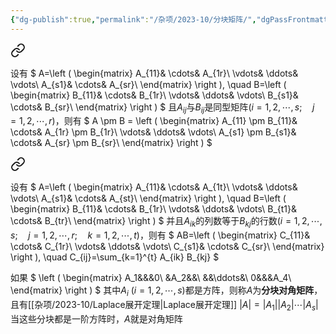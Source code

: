 ```yaml
---
{"dg-publish":true,"permalink":"/杂项/2023-10/分块矩阵/","dgPassFrontmatter":true}
---
```



<div class="transclusion internal-embed is-loaded"><a class="markdown-embed-link" href="//2023-10//" aria-label="Open link"><svg xmlns="http://www.w3.org/2000/svg" width="24" height="24" viewBox="0 0 24 24" fill="none" stroke="currentColor" stroke-width="2" stroke-linecap="round" stroke-linejoin="round" class="svg-icon lucide-link"><path d="M10 13a5 5 0 0 0 7.54.54l3-3a5 5 0 0 0-7.07-7.07l-1.72 1.71"></path><path d="M14 11a5 5 0 0 0-7.54-.54l-3 3a5 5 0 0 0 7.07 7.07l1.71-1.71"></path></svg></a><div class="markdown-embed">




设有
$
A=\left ( \begin{matrix}
A_{11}& \cdots& A_{1r}\\
\vdots& \ddots& \vdots\\
A_{s1}& \cdots& A_{sr}\\
\end{matrix} \right ), \quad
B=\left ( \begin{matrix}
B_{11}& \cdots& B_{1r}\\
\vdots& \ddots& \vdots\\
B_{s1}& \cdots& B_{sr}\\
\end{matrix} \right )
$
且$A_{ij}$与$B_{ij}$是同型矩阵$(i=1, 2, \cdots, s; \quad j=1, 2, \cdots, r)$，则有
$
A \pm B = \left ( \begin{matrix}
A_{11} \pm B_{11}& \cdots& A_{1r} \pm B_{1r}\\
\vdots& \ddots& \vdots\\
A_{s1} \pm B_{s1}& \cdots& A_{sr} \pm B_{sr}\\
\end{matrix} \right )
$

</div></div>


<div class="transclusion internal-embed is-loaded"><a class="markdown-embed-link" href="//2023-10//" aria-label="Open link"><svg xmlns="http://www.w3.org/2000/svg" width="24" height="24" viewBox="0 0 24 24" fill="none" stroke="currentColor" stroke-width="2" stroke-linecap="round" stroke-linejoin="round" class="svg-icon lucide-link"><path d="M10 13a5 5 0 0 0 7.54.54l3-3a5 5 0 0 0-7.07-7.07l-1.72 1.71"></path><path d="M14 11a5 5 0 0 0-7.54-.54l-3 3a5 5 0 0 0 7.07 7.07l1.71-1.71"></path></svg></a><div class="markdown-embed">




设有
$
A=\left ( \begin{matrix}
A_{11}& \cdots& A_{1t}\\
\vdots& \ddots& \vdots\\
A_{s1}& \cdots& A_{st}\\
\end{matrix} \right ), \quad
B=\left ( \begin{matrix}
B_{11}& \cdots& B_{1r}\\
\vdots& \ddots& \vdots\\
B_{t1}& \cdots& B_{tr}\\
\end{matrix} \right )
$
并且$A_{ik}$的列数等于$B_{kj}$的行数$(i=1, 2, \cdots, s; \quad j=1, 2, \cdots, r; \quad k=1, 2, \cdots, t)$，则有
$
AB=\left ( \begin{matrix}
C_{11}& \cdots& C_{1r}\\
\vdots& \ddots& \vdots\\
C_{s1}& \cdots& C_{sr}\\
\end{matrix} \right ), \quad
C_{ij}=\sum_{k=1}^{t} A_{ik} B_{kj}
$

</div></div>


<div class="transclusion internal-embed is-loaded"><div class="markdown-embed">



如果
$
\left ( \begin{matrix}
A_1&&&0\\
&A_2&&\\
&&\ddots&\\
0&&&A_4\\
\end{matrix} \right )
$
其中$A_i \ (i=1,2,\cdots,s)$都是方阵，则称$A$为**分块对角矩阵**，且有[[杂项/2023-10/Laplace展开定理\|Laplace展开定理]]
$|A|=|A_1||A_2|\cdots|A_s|$
当这些分块都是一阶方阵时，$A$就是对角矩阵

</div></div>
